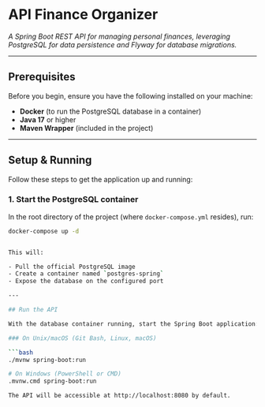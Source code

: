 # API Finance Organizer

_A Spring Boot REST API for managing personal finances, leveraging PostgreSQL for data persistence and Flyway for database migrations._

---

## Prerequisites

Before you begin, ensure you have the following installed on your machine:

- **Docker** (to run the PostgreSQL database in a container)  
- **Java 17** or higher  
- **Maven Wrapper** (included in the project)  

---

## Setup & Running

Follow these steps to get the application up and running:

### 1. Start the PostgreSQL container

In the root directory of the project (where `docker-compose.yml` resides), run:

```bash
docker-compose up -d


This will:

- Pull the official PostgreSQL image  
- Create a container named `postgres-spring`  
- Expose the database on the configured port  

---

## Run the API

With the database container running, start the Spring Boot application:

### On Unix/macOS (Git Bash, Linux, macOS)

```bash
./mvnw spring-boot:run

# On Windows (PowerShell or CMD)
.mvnw.cmd spring-boot:run

The API will be accessible at http://localhost:8080 by default.

